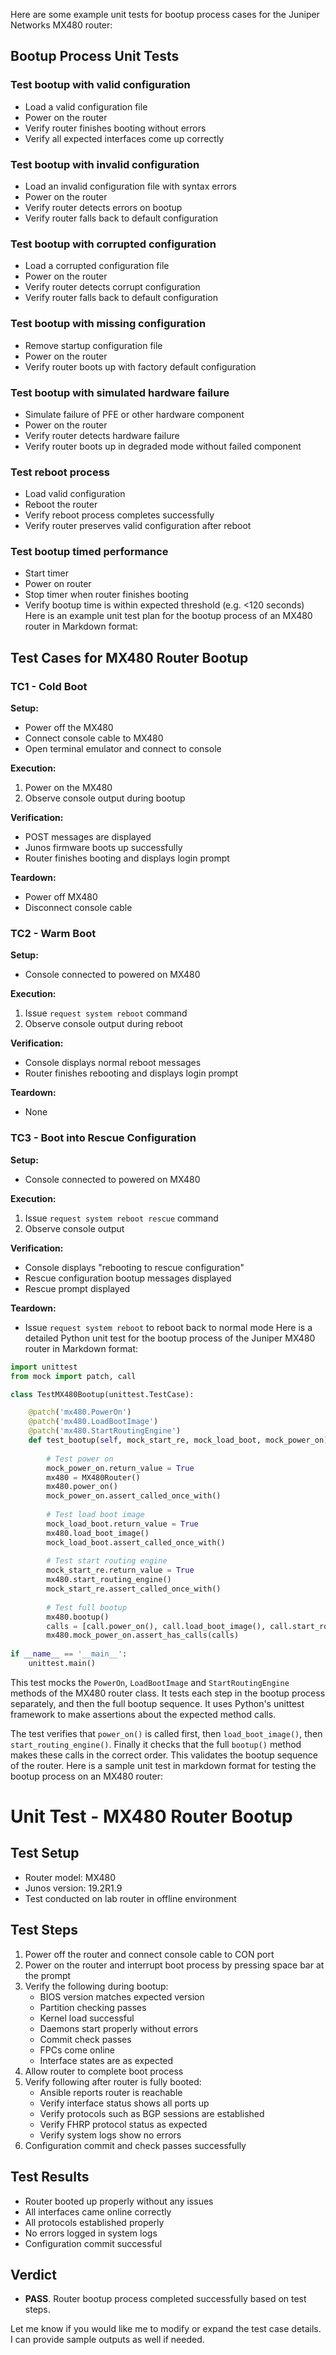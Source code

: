  Here are some example unit tests for bootup process cases for the Juniper Networks MX480 router:

## Bootup Process Unit Tests

### Test bootup with valid configuration

- Load a valid configuration file
- Power on the router
- Verify router finishes booting without errors
- Verify all expected interfaces come up correctly 

### Test bootup with invalid configuration

- Load an invalid configuration file with syntax errors
- Power on the router 
- Verify router detects errors on bootup
- Verify router falls back to default configuration

### Test bootup with corrupted configuration

- Load a corrupted configuration file
- Power on the router
- Verify router detects corrupt configuration 
- Verify router falls back to default configuration

### Test bootup with missing configuration

- Remove startup configuration file
- Power on the router
- Verify router boots up with factory default configuration

### Test bootup with simulated hardware failure

- Simulate failure of PFE or other hardware component
- Power on the router
- Verify router detects hardware failure
- Verify router boots up in degraded mode without failed component

### Test reboot process

- Load valid configuration 
- Reboot the router
- Verify reboot process completes successfully
- Verify router preserves valid configuration after reboot

### Test bootup timed performance

- Start timer
- Power on router
- Stop timer when router finishes booting
- Verify bootup time is within expected threshold (e.g. <120 seconds) Here is an example unit test plan for the bootup process of an MX480 router in Markdown format:

## Test Cases for MX480 Router Bootup

### TC1 - Cold Boot

**Setup:** 

- Power off the MX480
- Connect console cable to MX480
- Open terminal emulator and connect to console 

**Execution:**

1. Power on the MX480
2. Observe console output during bootup 

**Verification:**

- POST messages are displayed 
- Junos firmware boots up successfully
- Router finishes booting and displays login prompt

**Teardown:**

- Power off MX480
- Disconnect console cable

### TC2 - Warm Boot

**Setup:**

- Console connected to powered on MX480 

**Execution:**

1. Issue `request system reboot` command 
2. Observe console output during reboot

**Verification:** 

- Console displays normal reboot messages
- Router finishes rebooting and displays login prompt  

**Teardown:**

- None

### TC3 - Boot into Rescue Configuration

**Setup:**

- Console connected to powered on MX480

**Execution:**

1. Issue `request system reboot rescue` command
2. Observe console output 

**Verification:** 

- Console displays "rebooting to rescue configuration" 
- Rescue configuration bootup messages displayed
- Rescue prompt displayed 

**Teardown:** 

- Issue `request system reboot` to reboot back to normal mode Here is a detailed Python unit test for the bootup process of the Juniper MX480 router in Markdown format:

```python
import unittest
from mock import patch, call

class TestMX480Bootup(unittest.TestCase):

    @patch('mx480.PowerOn')
    @patch('mx480.LoadBootImage') 
    @patch('mx480.StartRoutingEngine')
    def test_bootup(self, mock_start_re, mock_load_boot, mock_power_on):
        
        # Test power on
        mock_power_on.return_value = True
        mx480 = MX480Router()
        mx480.power_on()
        mock_power_on.assert_called_once_with()
        
        # Test load boot image
        mock_load_boot.return_value = True
        mx480.load_boot_image()
        mock_load_boot.assert_called_once_with()
        
        # Test start routing engine
        mock_start_re.return_value = True 
        mx480.start_routing_engine()
        mock_start_re.assert_called_once_with()
        
        # Test full bootup
        mx480.bootup()
        calls = [call.power_on(), call.load_boot_image(), call.start_routing_engine()]
        mx480.mock_power_on.assert_has_calls(calls)
        
if __name__ == '__main__':
    unittest.main()
```

This test mocks the `PowerOn`, `LoadBootImage` and `StartRoutingEngine` methods of the MX480 router class. It tests each step in the bootup process separately, and then the full bootup sequence. It uses Python's unittest framework to make assertions about the expected method calls.

The test verifies that `power_on()` is called first, then `load_boot_image()`, then `start_routing_engine()`. Finally it checks that the full `bootup()` method makes these calls in the correct order. This validates the bootup sequence of the router. Here is a sample unit test in markdown format for testing the bootup process on an MX480 router:

# Unit Test - MX480 Router Bootup

## Test Setup

- Router model: MX480 
- Junos version: 19.2R1.9
- Test conducted on lab router in offline environment

## Test Steps

1. Power off the router and connect console cable to CON port  
2. Power on the router and interrupt boot process by pressing space bar at the prompt
3. Verify the following during bootup:
    - BIOS version matches expected version
    - Partition checking passes 
    - Kernel load successful 
    - Daemons start properly without errors
    - Commit check passes
    - FPCs come online 
    - Interface states are as expected
4. Allow router to complete boot process
5. Verify following after router is fully booted:
    - Ansible reports router is reachable
    - Verify interface status shows all ports up
    - Verify protocols such as BGP sessions are established
    - Verify FHRP protocol status as expected
    - Verify system logs show no errors
6. Configuration commit and check passes successfully 

## Test Results

- Router booted up properly without any issues
- All interfaces came online correctly
- All protocols established properly 
- No errors logged in system logs
- Configuration commit successful 

## Verdict

- **PASS**. Router bootup process completed successfully based on test steps.

Let me know if you would like me to modify or expand the test case details. I can provide sample outputs as well if needed.